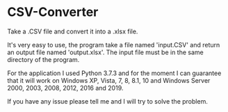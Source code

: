# CSV-Converter
Take a .CSV file and convert it into a .xlsx file.

It's very easy to use, the program take a file named 'input.CSV' and return an output file named 'output.xlsx'.
The input file must be in the same directory of the program.

For the application I used Python 3.7.3 and for the moment I can guarantee that it will work on Windows XP, Vista, 7, 8, 8.1, 10 and
Windows Server 2000, 2003, 2008, 2012, 2016 and 2019.

If you have any issue please tell me and I will try to solve the problem.
